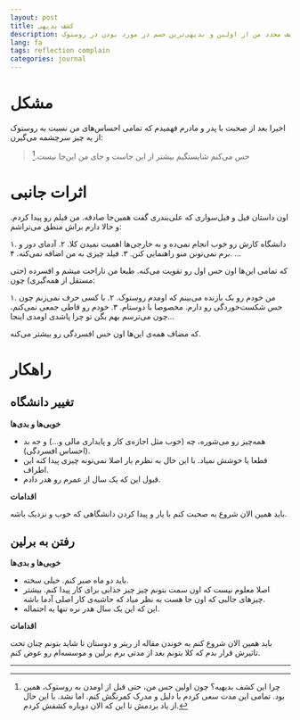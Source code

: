 ```yaml
---
layout: post
title: کشف بدیهی
description: کشف مجدد من از اولین و بدیهی‌ترین حسم در مورد بودن در روستوک
lang: fa
tags: reflection complain
categories: journal
---
```



# مشکل
اخیرا بعد از صحبت با پدر و مادرم فهمیدم که تمامی احساس‌های من نسبت به روستوک از یه چیز سرچشمه می‌گیرن:

> حس می‌کنم شایستگیم بیشتر از این جاست و جای من این‌جا نیست.[^1]

# اثرات جانبی
اون داستان فیل‌ و فیل‌سواری که علی‌بندری گفت همین‌جا صادقه. من فیلم رو پیدا کردم. و حالا دارم براش منطق می‌تراشم:

۱. دانشگاه کارش رو خوب انجام نمی‌ده و به خارجی‌ها اهمیت نمیدن کلا.
۲. آدمای دور و برم نمی‌تونن منو راهنمایی کنن.
۳. فیلد چیزی به من اضافه نمی‌کنه.
۴. ...

که تمامی این‌ها اون حس اول رو تقویت می‌کنه. طبعا من ناراحت میشم و افسرده (حتی مستقل از همه‌گیری) چون:

۱. من خودم رو بک بازنده می‌بینم که اومدم روستوک.
۲. با کسی حرف نمی‌زنم چون حس شکست‌خوردگی رو دارم. مخصوصا با دوستام.
۳. خودم رو قاطی جمعی نمی‌کنم، چون می‌ترسم بهم بگن تو چرا پاشدی اومدی اینجا...

که مضاف همه‌ی این‌ها اون حس افسردگی رو بیشتر می‌کنه.


# راهکار 

## تغییر دانشگاه
**خوبی‌ها و بدی‌ها**

- همه‌چیز رو می‌شوره، چه (خوب مثل اجازه‌ی کار و پایداری مالی و...) و جه بد (احساس افسردگی).
- قطعا یا خوشش نمیاد. با این حال به نظرم یار اصلا نمی‌تونه چیزی پیدا کنه این اطراف.
- قبول این که یک سال از عمرم رو هدر دادم.

**اقدامات**

باید همین الان شروع به صحبت کنم با یار و پیدا کردن دانشگاهی که خوب و نزدیک باشه.

## رفتن به برلین
**خوبی‌ها و بدی‌ها**

- باید دو ماه صبر کنم. خیلی سخته.
- اصلا معلوم نیست که اون سمت بتونم چیز چیز جذابی برای کار پیدا کنم. بیشتر چیزهای جالبی که اون جا هست به نظر میاد که حاشیه‌ی کار اصلی آدما باشه.
- این که این یک سال هدر نره تنها یه احتماله.

**اقدامات**

باید همین الان شروع کنم به خوندن مقاله از ریتر و دوستان تا شاید بتونم چنان تحت تاثیرش قرار بدم که کلا بتونم بعد از مدتی برم برلین و موسسه‌ام رو عوض کنم.



-------------
[^1]: چرا این کشف بدیهیه؟ چون اولین حس من، حتی قبل از اومدن به روستوک، همین بود. تمامی این مدت سعی کردم با دلیل و مدرک کمرنگش کنم. اما نشد. با این حال از یاد بردمش تا این که الان دوباره کشفش کردم. 
